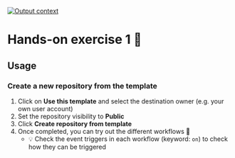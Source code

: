 [![Output context](https://github.com/Ludmila-N/actions-starter/actions/workflows/basic.yml/badge.svg)](https://github.com/Ludmila-N/actions-starter/actions/workflows/basic.yml)

# Hands-on exercise 1 🎉

## Usage

### Create a new repository from the template

1. Click on **Use this template** and select the destination owner (e.g. your own user account)
2. Set the repository visibility to **Public**
3. Click **Create repository from template**
4. Once completed, you can try out the different workflows 🚀
    - :bulb: Check the event triggers in each workflow (keyword: `on`) to check how they can be triggered
